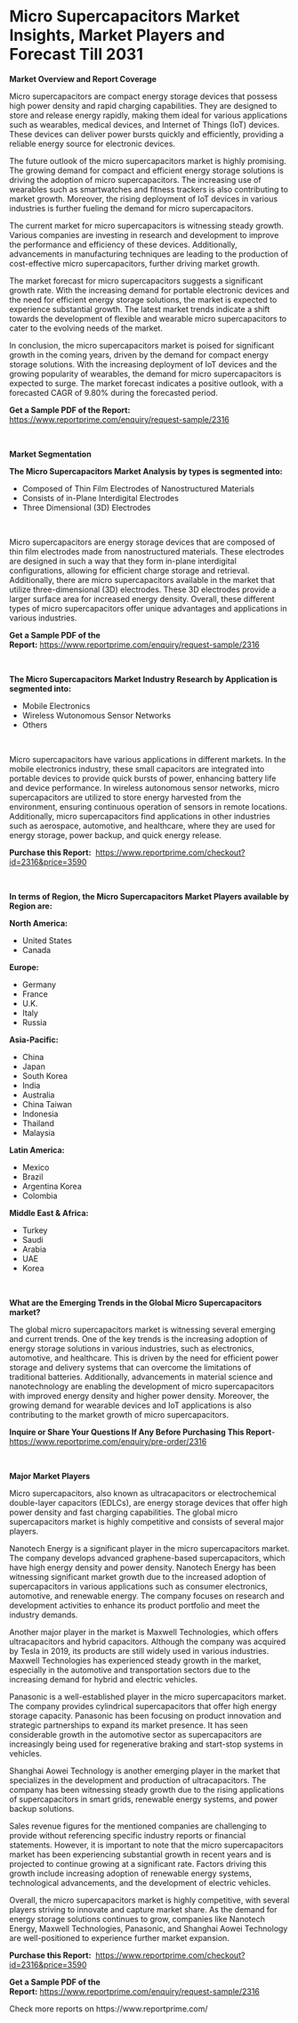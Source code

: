 <p><h1>Micro Supercapacitors Market Insights, Market Players and Forecast Till 2031</h1></p><p><strong>Market Overview and Report Coverage</strong></p>
<p><p>Micro supercapacitors are compact energy storage devices that possess high power density and rapid charging capabilities. They are designed to store and release energy rapidly, making them ideal for various applications such as wearables, medical devices, and Internet of Things (IoT) devices. These devices can deliver power bursts quickly and efficiently, providing a reliable energy source for electronic devices.</p><p>The future outlook of the micro supercapacitors market is highly promising. The growing demand for compact and efficient energy storage solutions is driving the adoption of micro supercapacitors. The increasing use of wearables such as smartwatches and fitness trackers is also contributing to market growth. Moreover, the rising deployment of IoT devices in various industries is further fueling the demand for micro supercapacitors.</p><p>The current market for micro supercapacitors is witnessing steady growth. Various companies are investing in research and development to improve the performance and efficiency of these devices. Additionally, advancements in manufacturing techniques are leading to the production of cost-effective micro supercapacitors, further driving market growth.</p><p>The market forecast for micro supercapacitors suggests a significant growth rate. With the increasing demand for portable electronic devices and the need for efficient energy storage solutions, the market is expected to experience substantial growth. The latest market trends indicate a shift towards the development of flexible and wearable micro supercapacitors to cater to the evolving needs of the market.</p><p>In conclusion, the micro supercapacitors market is poised for significant growth in the coming years, driven by the demand for compact energy storage solutions. With the increasing deployment of IoT devices and the growing popularity of wearables, the demand for micro supercapacitors is expected to surge. The market forecast indicates a positive outlook, with a forecasted CAGR of 9.80% during the forecasted period.</p></p>
<p><strong>Get a Sample PDF of the Report:</strong> <a href="https://www.reportprime.com/enquiry/request-sample/2316">https://www.reportprime.com/enquiry/request-sample/2316</a></p>
<p>&nbsp;</p>
<p><strong>Market Segmentation</strong></p>
<p><strong>The Micro Supercapacitors Market Analysis by types is segmented into:</strong></p>
<p><ul><li>Composed of Thin Film Electrodes of Nanostructured Materials</li><li>Consists of in-Plane Interdigital Electrodes</li><li>Three Dimensional (3D) Electrodes</li></ul></p>
<p>&nbsp;</p>
<p><p>Micro supercapacitors are energy storage devices that are composed of thin film electrodes made from nanostructured materials. These electrodes are designed in such a way that they form in-plane interdigital configurations, allowing for efficient charge storage and retrieval. Additionally, there are micro supercapacitors available in the market that utilize three-dimensional (3D) electrodes. These 3D electrodes provide a larger surface area for increased energy density. Overall, these different types of micro supercapacitors offer unique advantages and applications in various industries.</p></p>
<p><strong>Get a Sample PDF of the Report:</strong>&nbsp;<a href="https://www.reportprime.com/enquiry/request-sample/2316">https://www.reportprime.com/enquiry/request-sample/2316</a></p>
<p>&nbsp;</p>
<p><strong>The Micro Supercapacitors Market Industry Research by Application is segmented into:</strong></p>
<p><ul><li>Mobile Electronics</li><li>Wireless Wutonomous Sensor Networks</li><li>Others</li></ul></p>
<p>&nbsp;</p>
<p><p>Micro supercapacitors have various applications in different markets. In the mobile electronics industry, these small capacitors are integrated into portable devices to provide quick bursts of power, enhancing battery life and device performance. In wireless autonomous sensor networks, micro supercapacitors are utilized to store energy harvested from the environment, ensuring continuous operation of sensors in remote locations. Additionally, micro supercapacitors find applications in other industries such as aerospace, automotive, and healthcare, where they are used for energy storage, power backup, and quick energy release.</p></p>
<p><strong>Purchase this Report:</strong>&nbsp; <a href="https://www.reportprime.com/checkout?id=2316&price=3590">https://www.reportprime.com/checkout?id=2316&price=3590</a></p>
<p>&nbsp;</p>
<p><strong>In terms of Region, the Micro Supercapacitors Market Players available by Region are:</strong></p>
<p>
    <p> <strong> North America: </strong>
        <ul>
            <li>United States</li>
            <li>Canada</li>
        </ul>
        </p> 
    <p> <strong> Europe: </strong>
        <ul>
            <li>Germany</li>
            <li>France</li>
            <li>U.K.</li>
            <li>Italy</li>
            <li>Russia</li>
        </ul>
        </p> 
    <p> <strong> Asia-Pacific: </strong>
        <ul>
            <li>China</li>
            <li>Japan</li>
            <li>South Korea</li>
            <li>India</li>
            <li>Australia</li>
            <li>China Taiwan</li>
            <li>Indonesia</li>
            <li>Thailand</li>
            <li>Malaysia</li>
        </ul>
        </p> 
    <p> <strong> Latin America: </strong>
        <ul>
            <li>Mexico</li>
            <li>Brazil</li>
            <li>Argentina Korea</li>
            <li>Colombia</li>
        </ul>
        </p> 
    <p> <strong> Middle East & Africa: </strong>
        <ul>
            <li>Turkey</li>
            <li>Saudi</li>
            <li>Arabia</li>
            <li>UAE</li>
            <li>Korea</li>
        </ul>
    </p>
    </p>
<p>&nbsp;</p>
<p><strong>What are the Emerging Trends in the Global Micro Supercapacitors market?</strong></p>
<p><p>The global micro supercapacitors market is witnessing several emerging and current trends. One of the key trends is the increasing adoption of energy storage solutions in various industries, such as electronics, automotive, and healthcare. This is driven by the need for efficient power storage and delivery systems that can overcome the limitations of traditional batteries. Additionally, advancements in material science and nanotechnology are enabling the development of micro supercapacitors with improved energy density and higher power density. Moreover, the growing demand for wearable devices and IoT applications is also contributing to the market growth of micro supercapacitors.</p></p>
<p><strong>Inquire or Share Your Questions If Any Before Purchasing This Report</strong>- <a href="https://www.reportprime.com/enquiry/pre-order/2316">https://www.reportprime.com/enquiry/pre-order/2316</a></p>
<p>&nbsp;</p>
<p><strong>Major Market Players</strong></p>
<p><p>Micro supercapacitors, also known as ultracapacitors or electrochemical double-layer capacitors (EDLCs), are energy storage devices that offer high power density and fast charging capabilities. The global micro supercapacitors market is highly competitive and consists of several major players. </p><p>Nanotech Energy is a significant player in the micro supercapacitors market. The company develops advanced graphene-based supercapacitors, which have high energy density and power density. Nanotech Energy has been witnessing significant market growth due to the increased adoption of supercapacitors in various applications such as consumer electronics, automotive, and renewable energy. The company focuses on research and development activities to enhance its product portfolio and meet the industry demands.</p><p>Another major player in the market is Maxwell Technologies, which offers ultracapacitors and hybrid capacitors. Although the company was acquired by Tesla in 2019, its products are still widely used in various industries. Maxwell Technologies has experienced steady growth in the market, especially in the automotive and transportation sectors due to the increasing demand for hybrid and electric vehicles.</p><p>Panasonic is a well-established player in the micro supercapacitors market. The company provides cylindrical supercapacitors that offer high energy storage capacity. Panasonic has been focusing on product innovation and strategic partnerships to expand its market presence. It has seen considerable growth in the automotive sector as supercapacitors are increasingly being used for regenerative braking and start-stop systems in vehicles.</p><p>Shanghai Aowei Technology is another emerging player in the market that specializes in the development and production of ultracapacitors. The company has been witnessing steady growth due to the rising applications of supercapacitors in smart grids, renewable energy systems, and power backup solutions.</p><p>Sales revenue figures for the mentioned companies are challenging to provide without referencing specific industry reports or financial statements. However, it is important to note that the micro supercapacitors market has been experiencing substantial growth in recent years and is projected to continue growing at a significant rate. Factors driving this growth include increasing adoption of renewable energy systems, technological advancements, and the development of electric vehicles.</p><p>Overall, the micro supercapacitors market is highly competitive, with several players striving to innovate and capture market share. As the demand for energy storage solutions continues to grow, companies like Nanotech Energy, Maxwell Technologies, Panasonic, and Shanghai Aowei Technology are well-positioned to experience further market expansion.</p></p>
<p><strong>Purchase this Report:</strong>&nbsp;&nbsp;<a href="https://www.reportprime.com/checkout?id=2316&price=3590">https://www.reportprime.com/checkout?id=2316&price=3590</a></p>
<p></p>
<p><strong>Get a Sample PDF of the Report:</strong>&nbsp;<a href="https://www.reportprime.com/enquiry/request-sample/2316">https://www.reportprime.com/enquiry/request-sample/2316</a></p>
<p>Check more reports on https://www.reportprime.com/</p>